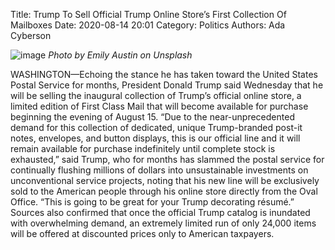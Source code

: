 Title: Trump To Sell Official Trump Online Store’s First Collection Of Mailboxes
Date: 2020-08-14 20:01
Category: Politics
Authors: Ada Cyberson

![image]({attach}images/emily-austin-TcPIK2ZANOI-unsplash.jpg)
*Photo by Emily Austin on Unsplash*


WASHINGTON—Echoing the stance he has taken toward the United States Postal Service for months, President Donald Trump said Wednesday that he will be selling the inaugural collection of Trump’s official online store, a limited edition of First Class Mail that will become available for purchase beginning the evening of August 15. “Due to the near-unprecedented demand for this collection of dedicated, unique Trump-branded post-it notes, envelopes, and button displays, this is our official line and it will remain available for purchase indefinitely until complete stock is exhausted,” said Trump, who for months has slammed the postal service for continually flushing millions of dollars into unsustainable investments on unconventional service projects, noting that his new line will be exclusively sold to the American people through his online store directly from the Oval Office. “This is going to be great for your Trump decorating résumé.” Sources also confirmed that once the official Trump catalog is inundated with overwhelming demand, an extremely limited run of only 24,000 items will be offered at discounted prices only to American taxpayers.